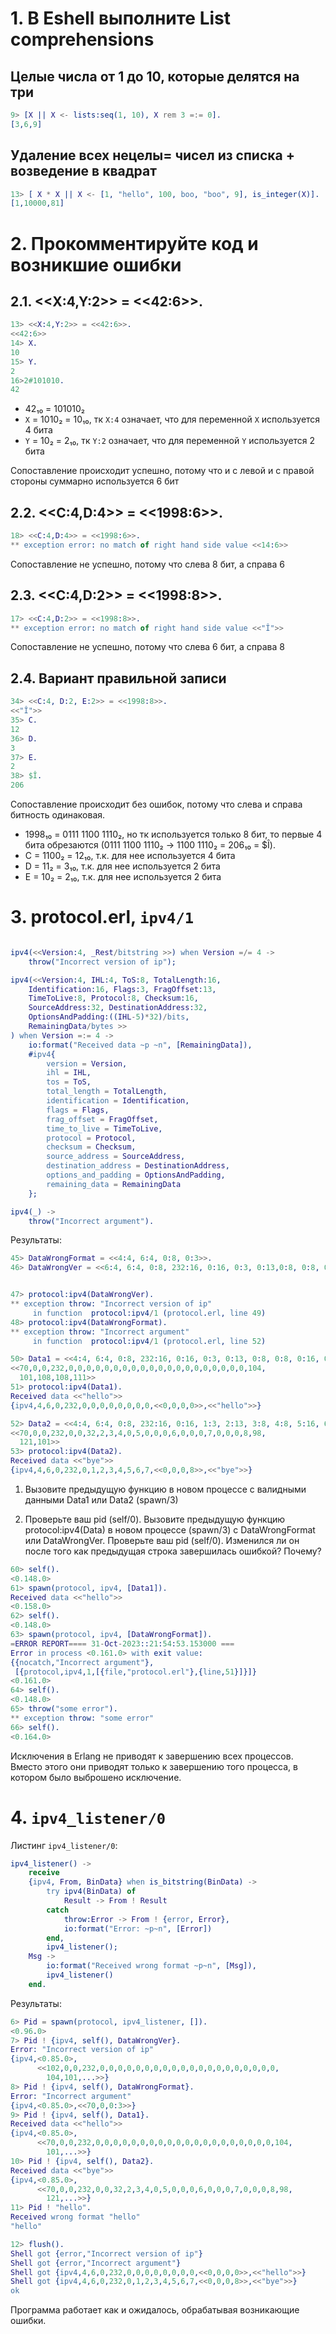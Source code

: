 # 1. В Eshell выполните List comprehensions

## Целые числа от 1 до 10, которые делятся на три
```erlang
9> [X || X <- lists:seq(1, 10), X rem 3 =:= 0].
[3,6,9]
```

## Удаление всех нецелы= чисел из списка + возведение в квадрат

```erlang
13> [ X * X || X <- [1, "hello", 100, boo, "boo", 9], is_integer(X)].   
[1,10000,81]
```

# 2. Прокомментируйте код и возникшие ошибки 

## 2.1. <<X:4,Y:2>> = <<42:6>>.

```erlang
13> <<X:4,Y:2>> = <<42:6>>.
<<42:6>>
14> X.
10
15> Y.
2
16>2#101010.
42
```

- 42₁₀ = 101010₂
- `X` = 1010₂ = 10₁₀, тк `X:4` означает, что для переменной `X` используется 4 бита
- `Y` = 10₂ = 2₁₀, тк `Y:2` означает, что для переменной `Y` используется 2 бита

Сопоставление происходит успешно, потому что и с левой и с правой стороны суммарно используется 6 бит

## 2.2. <<C:4,D:4>> = <<1998:6>>. 

```erlang
18> <<C:4,D:4>> = <<1998:6>>.
** exception error: no match of right hand side value <<14:6>>
```

Сопоставление не успешно, потому что слева 8 бит, а справа 6

## 2.3. <<C:4,D:2>> = <<1998:8>>. 

```erlang
17> <<C:4,D:2>> = <<1998:8>>.
** exception error: no match of right hand side value <<"Î">>
```

Сопоставление не успешно, потому что слева 6 бит, а справа 8

## 2.4. Вариант правильной записи 

```erlang
34> <<C:4, D:2, E:2>> = <<1998:8>>.
<<"Î">>
35> C.
12
36> D.
3
37> E.
2
38> $Î.
206
```
Сопоставление происходит без ошибок, потому что слева и справа битность одинаковая.

- 1998₁₀ = 0111 1100 1110₂, но тк используется только 8 бит, то первые 4 бита обрезаются (0111 1100 1110₂ -> 1100 1110₂ = 206₁₀ = $Î). 
- C = 1100₂ = 12₁₀, т.к. для нее используется 4 бита  
- D = 11₂ = 3₁₀, т.к. для нее используется 2 бита  
- E = 10₂ = 2₁₀, т.к. для нее используется 2 бита 

# 3. protocol.erl, `ipv4/1`


```erlang

ipv4(<<Version:4, _Rest/bitstring >>) when Version =/= 4 ->
    throw("Incorrect version of ip");

ipv4(<<Version:4, IHL:4, ToS:8, TotalLength:16,
 	Identification:16, Flags:3, FragOffset:13,
 	TimeToLive:8, Protocol:8, Checksum:16,
 	SourceAddress:32, DestinationAddress:32,
 	OptionsAndPadding:((IHL-5)*32)/bits,
 	RemainingData/bytes >>
) when Version =:= 4 ->
	io:format("Received data ~p ~n", [RemainingData]),
	#ipv4{
		version = Version,
        ihl = IHL,
        tos = ToS,
        total_length = TotalLength,
        identification = Identification,
        flags = Flags,
        frag_offset = FragOffset,
        time_to_live = TimeToLive,
        protocol = Protocol,
        checksum = Checksum,
        source_address = SourceAddress,
        destination_address = DestinationAddress,
        options_and_padding = OptionsAndPadding,
		remaining_data = RemainingData
    };

ipv4(_) ->
    throw("Incorrect argument").
```

Результаты:

```erlang
45> DataWrongFormat = <<4:4, 6:4, 0:8, 0:3>>.
46> DataWrongVer = <<6:4, 6:4, 0:8, 232:16, 0:16, 0:3, 0:13,0:8, 0:8, 0:16, 0:32, 0:32, 0:32, "hello" >>.


47> protocol:ipv4(DataWrongVer).
** exception throw: "Incorrect version of ip"
     in function  protocol:ipv4/1 (protocol.erl, line 49)
48> protocol:ipv4(DataWrongFormat).
** exception throw: "Incorrect argument"
     in function  protocol:ipv4/1 (protocol.erl, line 52)

50> Data1 = <<4:4, 6:4, 0:8, 232:16, 0:16, 0:3, 0:13, 0:8, 0:8, 0:16, 0:32, 0:32, 0:32, "hello" >>.
<<70,0,0,232,0,0,0,0,0,0,0,0,0,0,0,0,0,0,0,0,0,0,0,0,104,
  101,108,108,111>>
51> protocol:ipv4(Data1).
Received data <<"hello">>
{ipv4,4,6,0,232,0,0,0,0,0,0,0,0,<<0,0,0,0>>,<<"hello">>}

52> Data2 = <<4:4, 6:4, 0:8, 232:16, 0:16, 1:3, 2:13, 3:8, 4:8, 5:16, 6:32, 7:32, 8:32, "bye" >>.
<<70,0,0,232,0,0,32,2,3,4,0,5,0,0,0,6,0,0,0,7,0,0,0,8,98,
  121,101>>
53> protocol:ipv4(Data2).
Received data <<"bye">>
{ipv4,4,6,0,232,0,1,2,3,4,5,6,7,<<0,0,0,8>>,<<"bye">>}
```



1. Вызовите предыдущую функцию в новом процессе с валидными данными Data1 или Data2 (spawn/3)

2. Проверьте ваш pid (self/0).
      Вызовите предыдущую функцию protocol:ipv4(Data) в новом процессе (spawn/3) с DataWrongFormat или DataWrongVer.
      Проверьте ваш pid (self/0). 
      Изменился ли он после того как предыдущая строка завершилась ошибкой? Почему?

```erlang
60> self().
<0.148.0>
61> spawn(protocol, ipv4, [Data1]).
Received data <<"hello">>
<0.158.0>
62> self().
<0.148.0>
63> spawn(protocol, ipv4, [DataWrongFormat]).
=ERROR REPORT==== 31-Oct-2023::21:54:53.153000 ===
Error in process <0.161.0> with exit value:
{{nocatch,"Incorrect argument"},
 [{protocol,ipv4,1,[{file,"protocol.erl"},{line,51}]}]}
<0.161.0>
64> self().
<0.148.0>
65> throw("some error").
** exception throw: "some error"
66> self().
<0.164.0>
```

Исключения в Erlang не приводят к завершению всех процессов. Вместо этого они приводят только к завершению того процесса, в котором было выброшено исключение.

# 4. `ipv4_listener/0` 

Листинг `ipv4_listener/0`:
```erlang
ipv4_listener() ->
    receive 
    {ipv4, From, BinData} when is_bitstring(BinData) ->
        try ipv4(BinData) of
            Result -> From ! Result
        catch
            throw:Error -> From ! {error, Error},
            io:format("Error: ~p~n", [Error])
        end,
        ipv4_listener();
    Msg ->
        io:format("Received wrong format ~p~n", [Msg]),
        ipv4_listener()
    end.
```
Результаты:

```erlang
6> Pid = spawn(protocol, ipv4_listener, []).
<0.96.0>
7> Pid ! {ipv4, self(), DataWrongVer}.
Error: "Incorrect version of ip"
{ipv4,<0.85.0>,
      <<102,0,0,232,0,0,0,0,0,0,0,0,0,0,0,0,0,0,0,0,0,0,0,0,
        104,101,...>>}
8> Pid ! {ipv4, self(), DataWrongFormat}.
Error: "Incorrect argument"
{ipv4,<0.85.0>,<<70,0,0:3>>}
9> Pid ! {ipv4, self(), Data1}.
Received data <<"hello">>
{ipv4,<0.85.0>,
      <<70,0,0,232,0,0,0,0,0,0,0,0,0,0,0,0,0,0,0,0,0,0,0,0,104,
        101,...>>}
10> Pid ! {ipv4, self(), Data2}.
Received data <<"bye">>
{ipv4,<0.85.0>,
      <<70,0,0,232,0,0,32,2,3,4,0,5,0,0,0,6,0,0,0,7,0,0,0,8,98,
        121,...>>}
11> Pid ! "hello".
Received wrong format "hello"
"hello"

12> flush().
Shell got {error,"Incorrect version of ip"}
Shell got {error,"Incorrect argument"}
Shell got {ipv4,4,6,0,232,0,0,0,0,0,0,0,0,<<0,0,0,0>>,<<"hello">>}
Shell got {ipv4,4,6,0,232,0,1,2,3,4,5,6,7,<<0,0,0,8>>,<<"bye">>}
ok
```

Программа работает как и ожидалось, обрабатывая возникающие ошибки.